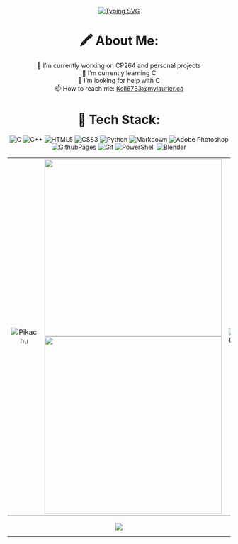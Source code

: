<div align="center">

[![Typing SVG](https://readme-typing-svg.herokuapp.com?font=Roboto&weight=900&size=350&pause=1000&color=9D2E45&background=FFFFFF01&center=true&vCenter=true&width=4235&height=550&lines=Spencer+Kelly;A.K.A+Flapjacck)](https://git.io/typing-svg)

# 🖍️ About Me:

🔭 I’m currently working on CP264 and personal projects<br>🌱 I’m currently learning C<br>🤔 I’m looking for help with C <br>📫 How to reach me: Kell6733@mylaurier.ca



# 📌 Tech Stack:
![C](https://img.shields.io/badge/c-%2300599C.svg?style=for-the-badge&logo=c&logoColor=white) ![C++](https://img.shields.io/badge/c++-%2300599C.svg?style=for-the-badge&logo=c%2B%2B&logoColor=white) ![HTML5](https://img.shields.io/badge/html5-%23E34F26.svg?style=for-the-badge&logo=html5&logoColor=white) ![CSS3](https://img.shields.io/badge/css3-%231572B6.svg?style=for-the-badge&logo=css3&logoColor=white) ![Python](https://img.shields.io/badge/python-3670A0?style=for-the-badge&logo=python&logoColor=ffdd54) ![Markdown](https://img.shields.io/badge/markdown-%23000000.svg?style=for-the-badge&logo=markdown&logoColor=white) ![Adobe Photoshop](https://img.shields.io/badge/adobe%20photoshop-%2331A8FF.svg?style=for-the-badge&logo=adobe%20photoshop&logoColor=white) ![GithubPages](https://img.shields.io/badge/github%20pages-121013?style=for-the-badge&logo=github&logoColor=white) ![Git](https://img.shields.io/badge/git-%23F05033.svg?style=for-the-badge&logo=git&logoColor=white) ![PowerShell](https://img.shields.io/badge/PowerShell-%235391FE.svg?style=for-the-badge&logo=powershell&logoColor=white) ![Blender](https://img.shields.io/badge/blender-%23F5792A.svg?style=for-the-badge&logo=blender&logoColor=white)

<table style="border: none;">
  <tr>
    <td align="center" style="border: none;">
      <img src="https://projectpokemon.org/images/shiny-sprite/gyarados-f.gif" alt="Pikachu">
    </td>
    <td align="center" style="border: none;">
      <img src="https://github-readme-stats.vercel.app/api?username=Flapjacck&theme=moltack&hide_border=true&include_all_commits=false&count_private=true" width="400">
      <img src="https://github-readme-streak-stats.herokuapp.com/?user=Flapjacck&theme=moltack&hide_border=true" width="400">
    </td>
    <td align="center" style="border: none;">
      <img src="https://projectpokemon.org/images/shiny-sprite/gengar-mega.gif" alt="GIF">
    </td>
  </tr>
</table>

[![](https://visitcount.itsvg.in/api?id=Flapjacck&icon=0&color=5)](https://visitcount.itsvg.in)
</div>

---
<!-- Proudly created with GPRM ( https://gprm.itsvg.in ) -->
<!-- Also proudly changed a bit by flapjacck ( thats me ) -->
